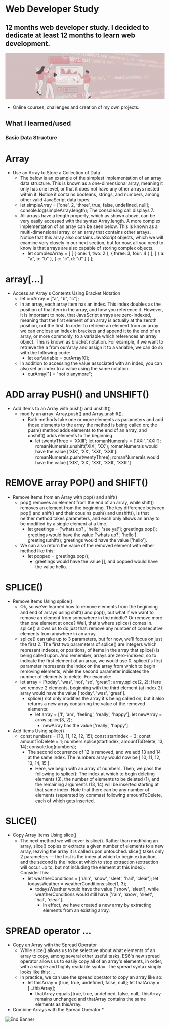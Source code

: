 # Web Developer Study
## 12 months web developer study. I decided to dedicate at least 12 months to learn web development.

![Begin Banner](/Documentation/top-1200x350.gif)

* Online courses, challenges and creation of my own projects.

## What I learned/used 
### Basic Data Structure

# Array
* Use an Array to Store a Collection of Data
    * The below is an example of the simplest implementation of an array data structure. This is known as a one-dimensional array, meaning it only has one level, or that it does not have any other arrays nested within it. Notice it contains booleans, strings, and numbers, among other valid JavaScript data types:
    * let simpleArray = ['one', 2, 'three', true, false, undefined, null];
      console.log(simpleArray.length);
      The console.log call displays 7.
    * All arrays have a length property, which as shown above, can be very easily accessed with the syntax Array.length. A more complex implementation of an array can be seen below. This is known as a multi-dimensional array, or an array that contains other arrays. Notice that this array also contains JavaScript objects, which we will examine very closely in our next section, but for now, all you need to know is that arrays are also capable of storing complex objects.
        * let complexArray = [
        [
            {
            one: 1,
            two: 2
            },
            {
            three: 3,
            four: 4
            }
        ],
        [
            {
            a: "a",
            b: "b"
            },
            {
            c: "c",
            d: "d"
            }
        ]
        ];
# array[...]
* Access an Array's Contents Using Bracket Notation
    * let ourArray = ["a", "b", "c"];
    * In an array, each array item has an index. This index doubles as the position of that item in the array, and how you reference it. However, it is important to note, that JavaScript arrays are zero-indexed, meaning that the first element of an array is actually at the zeroth position, not the first. In order to retrieve an element from an array we can enclose an index in brackets and append it to the end of an array, or more commonly, to a variable which references an array object. This is known as bracket notation. For example, if we want to retrieve the a from ourArray and assign it to a variable, we can do so with the following code:
        * let ourVariable = ourArray[0];
    * In addition to accessing the value associated with an index, you can also set an index to a value using the same notation:
        * ourArray[1] = "not b anymore";

# ADD array PUSH() and UNSHIFT()
* Add Items to an Array with push() and unshift()
    * modify an array: Array.push() and Array.unshift().
        * Both methods take one or more elements as parameters and add those elements to the array the method is being called on; the push() method adds elements to the end of an array, and unshift() adds elements to the beginning.
            * let twentyThree = 'XXIII';
              let romanNumerals = ['XXI', 'XXII'];
              romanNumerals.unshift('XIX', 'XX');
                romanNumerals would have the value ['XIX', 'XX', 'XXI', 'XXII'].
              romanNumerals.push(twentyThree);
                romanNumerals would have the value ['XIX', 'XX', 'XXI', 'XXII', 'XXIII']
# REMOVE  array POP() and SHIFT()
* Remove Items from an Array with pop() and shift()
    * pop() removes an element from the end of an array, while shift() removes an element from the beginning. The key difference between pop() and shift() and their cousins push() and unshift(), is that neither method takes parameters, and each only allows an array to be modified by a single element at a time.
        * let greetings = ['whats up?', 'hello', 'see ya!'];
          greetings.pop();
            greetings would have the value ['whats up?', 'hello'].
          greetings.shift();
            greetings would have the value ['hello'].
    * We can also return the value of the removed element with either method like this:
        * let popped = greetings.pop();
            * greetings would have the value [], and popped would have the value hello.
# SPLICE()
* Remove Items Using splice()
    * Ok, so we've learned how to remove elements from the beginning and end of arrays using shift() and pop(), but what if we want to remove an element from somewhere in the middle? Or remove more than one element at once? Well, that's where splice() comes in. splice() allows us to do just that: remove any number of consecutive elements from anywhere in an array.
    * splice() can take up to 3 parameters, but for now, we'll focus on just the first 2. The first two parameters of splice() are integers which represent indexes, or positions, of items in the array that splice() is being called upon. And remember, arrays are zero-indexed, so to indicate the first element of an array, we would use 0. splice()'s first parameter represents the index on the array from which to begin removing elements, while the second parameter indicates the number of elements to delete. For example:
    * let array = ['today', 'was', 'not', 'so', 'great'];
      array.splice(2, 2);
      Here we remove 2 elements, beginning with the third element (at index 2). array would have the value ['today', 'was', 'great'].
        * splice() not only modifies the array it's being called on, but it also returns a new array containing the value of the removed elements:
            * let array = ['I', 'am', 'feeling', 'really', 'happy'];
              let newArray = array.splice(3, 2);
                * newArray has the value ['really', 'happy'].
* Add Items Using splice()
    * const numbers = [10, 11, 12, 12, 15];
      const startIndex = 3;
      const amountToDelete = 1;
      numbers.splice(startIndex, amountToDelete, 13, 14);
      console.log(numbers);
        * The second occurrence of 12 is removed, and we add 13 and 14 at the same index. The numbers array would now be [ 10, 11, 12, 13, 14, 15 ].
            * Here, we begin with an array of numbers. Then, we pass the following to splice(): The index at which to begin deleting elements (3), the number of elements to be deleted (1), and the remaining arguments (13, 14) will be inserted starting at that same index. Note that there can be any number of elements (separated by commas) following amountToDelete, each of which gets inserted.

# SLICE()
* Copy Array Items Using slice()
    * The next method we will cover is slice(). Rather than modifying an array, slice() copies or extracts a given number of elements to a new array, leaving the array it is called upon untouched. slice() takes only 2 parameters — the first is the index at which to begin extraction, and the second is the index at which to stop extraction (extraction will occur up to, but not including the element at this index). Consider this:
        * let weatherConditions = ['rain', 'snow', 'sleet', 'hail', 'clear'];
          let todaysWeather = weatherConditions.slice(1, 3);
            * todaysWeather would have the value ['snow', 'sleet'], while weatherConditions would still have ['rain', 'snow', 'sleet', 'hail', 'clear'].
                * In effect, we have created a new array by extracting elements from an existing array.

# SPREAD operator ...
* Copy an Array with the Spread Operator
    * While slice() allows us to be selective about what elements of an array to copy, among several other useful tasks, ES6's new spread operator allows us to easily copy all of an array's elements, in order, with a simple and highly readable syntax. The spread syntax simply looks like this: ...
    * In practice, we can use the spread operator to copy an array like so:
        * let thisArray = [true, true, undefined, false, null];
          let thatArray = [...thisArray];
            * thatArray equals [true, true, undefined, false, null]. thisArray remains unchanged and thatArray contains the same elements as thisArray.
* Combine Arrays with the Spread Operator
    * 

![End Banner](/Documentation/botton-1200x350.gif)